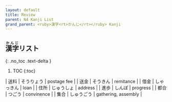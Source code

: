 ```yaml
---
layout: default
title: Review
parent: N4 Kanji List
grand_parent: <ruby>漢字<rt>かんじ</rt></ruby> Kanji
---
```


## <ruby>漢字<rt>かんじ</rt></ruby>リスト
{: .no_toc .text-delta }

1. TOC
{:toc}

| 送料 | そうりょう	| postage fee	|
| 送金 | そうきん		| remitance		|
| 借金	| しゃっきん | loan		|
| 住所	| じゅうしょ		| address	|
| 進歩		| しんぽ			| progress						|
| 都合		| つごう		| convinence	|
| 集合		| しゅうごう		| gathering, assembly	|